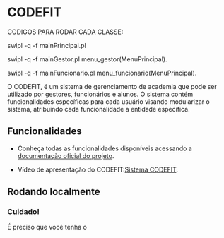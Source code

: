 # CODEFIT

CODIGOS PARA RODAR CADA CLASSE:

swipl -q -f mainPrincipal.pl 

swipl -q -f mainGestor.pl 
menu_gestor(MenuPrincipal).

swipl -q -f mainFuncionario.pl 
menu_funcionario(MenuPrincipal).

O CODEFIT, é um sistema de gerenciamento de academia que pode ser utilizado por gestores, funcionários e alunos. O sistema contém funcionalidades específicas para cada usuário visando modularizar o sistema, atribuindo cada funcionalidade a entidade específica.



## Funcionalidades

- Conheça todas as funcionalidades disponíveis acessando a [documentação oficial do projeto](https://docs.google.com/document/d/1bcGVitOdJ7p6JWy1ikgXhyCYMsLPlYAsG7g90WwrG-o/edit#heading=h.phrzmz7sb5x0). 

- Vídeo de apresentação do CODEFIT:[Sistema CODEFIT](https://youtu.be/QI1rMvbUfJw?si=pbMADGmhkyflZ2QQ).


## Rodando localmente

### Cuidado!
É preciso que você tenha o 
